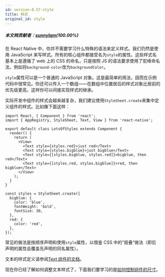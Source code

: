 ```yaml
---
id: version-0.57-style
title: 样式
original_id: style
---
```


##### 本文档贡献者：[sunnylqm](https://github.com/search?q=sunnylqm%40qq.com+in%3Aemail&type=Users)(100.00%)

在 React Native 中，你并不需要学习什么特殊的语法来定义样式。我们仍然是使用 JavaScript 来写样式。所有的核心组件都接受名为`style`的属性。这些样式名基本上是遵循了 web 上的 CSS 的命名，只是按照 JS 的语法要求使用了驼峰命名法，例如将`background-color`改为`backgroundColor`。

`style`属性可以是一个普通的 JavaScript 对象。这是最简单的用法，因而在示例代码中很常见。你还可以传入一个数组——在数组中位置居后的样式对象比居前的优先级更高，这样你可以间接实现样式的继承。

实际开发中组件的样式会越来越复杂，我们建议使用`StyleSheet.create`来集中定义组件的样式。比如像下面这样：

```ReactNativeWebPlayer
import React, { Component } from 'react';
import { AppRegistry, StyleSheet, Text, View } from 'react-native';

export default class LotsOfStyles extends Component {
  render() {
    return (
      <View>
        <Text style={styles.red}>just red</Text>
        <Text style={styles.bigblue}>just bigblue</Text>
        <Text style={[styles.bigblue, styles.red]}>bigblue, then red</Text>
        <Text style={[styles.red, styles.bigblue]}>red, then bigblue</Text>
      </View>
    );
  }
}

const styles = StyleSheet.create({
  bigblue: {
    color: 'blue',
    fontWeight: 'bold',
    fontSize: 30,
  },
  red: {
    color: 'red',
  },
});
```

常见的做法是按顺序声明和使用`style`属性，以借鉴 CSS 中的“层叠”做法（即后声明的属性会覆盖先声明的同名属性）。

文本的样式定义请参阅[Text 组件的文档](text.md)。

现在你已经了解如何调整文本样式了，下面我们要学习的是[如何控制组件的尺寸](height-and-width.md)。
